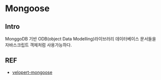 # Mongoose

## Intro
MonggoDB 기반 ODB(object Data Modelling)라이브러리
데이터베이스 문서들을 자바스크립트 객체처럼 사용가능하다.


## REF
- [velopert-mongoose](https://velopert.com/479)